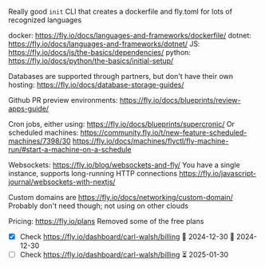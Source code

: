 Really good `init` CLI that creates a dockerfile and fly.toml for lots of recognized languages

docker: https://fly.io/docs/languages-and-frameworks/dockerfile/
dotnet: https://fly.io/docs/languages-and-frameworks/dotnet/
JS: https://fly.io/docs/js/the-basics/dependencies/
python: https://fly.io/docs/python/the-basics/initial-setup/

Databases are supported through partners, but don't have their own hosting:
https://fly.io/docs/database-storage-guides/

Github PR preview environments: https://fly.io/docs/blueprints/review-apps-guide/

Cron jobs, either using: https://fly.io/docs/blueprints/supercronic/
Or scheduled machines:
https://community.fly.io/t/new-feature-scheduled-machines/7398/30
https://fly.io/docs/machines/flyctl/fly-machine-run/#start-a-machine-on-a-schedule

Websockets:
https://fly.io/blog/websockets-and-fly/
You have a single instance, supports long-running HTTP connections
https://fly.io/javascript-journal/websockets-with-nextjs/

Custom domains are
https://fly.io/docs/networking/custom-domain/
Probably don't need though; not using on other clouds

Pricing:
https://fly.io/plans
Removed some of the free plans
- [x] Check https://fly.io/dashboard/carl-walsh/billing 🛫 2024-12-30 📅 2024-12-30
- [ ] Check https://fly.io/dashboard/carl-walsh/billing ⏳ 2025-01-30 
